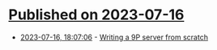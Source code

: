 # [Published on 2023-07-16](index.md)

* [2023-07-16, 18:07:06](https://lobste.rs/s/3qn0bx/writing_9p_server_from_scratch) - [Writing a 9P server from scratch](https://blog.aqwari.net/9p/)
